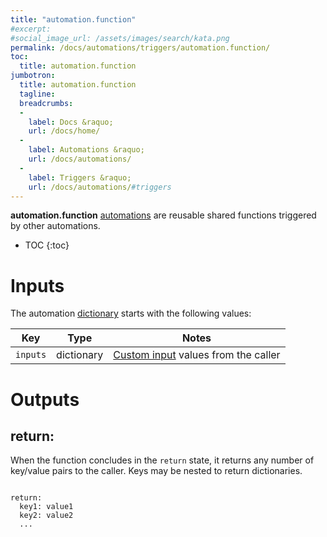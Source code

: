 ```yaml
---
title: "automation.function"
#excerpt: 
#social_image_url: /assets/images/search/kata.png
permalink: /docs/automations/triggers/automation.function/
toc:
  title: automation.function
jumbotron:
  title: automation.function
  tagline: 
  breadcrumbs:
  -
    label: Docs &raquo;
    url: /docs/home/
  -
    label: Automations &raquo;
    url: /docs/automations/
  -
    label: Triggers &raquo;
    url: /docs/automations/#triggers
---
```


**automation.function** [automations](/docs/automations/) are reusable shared functions triggered by other automations. 

* TOC
{:toc}

# Inputs

The automation [dictionary](/docs/automations/#dictionaries) starts with the following values:

| Key | Type | Notes
|-|-|-
| `inputs` | dictionary | [Custom input](/docs/automations/#inputs) values from the caller

# Outputs

## return:

When the function concludes in the `return` state, it returns any number of key/value pairs to the caller. Keys may be nested to return dictionaries.

<pre>
<code class="language-cerb">
return:
  key1: value1
  key2: value2
  ...
</code>
</pre>